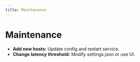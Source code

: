 ```yaml
---
title: Maintenance
---
```


# Maintenance
- **Add new hosts:** Update config and restart service.
- **Change latency threshold:** Modify settings.json or use UI.

